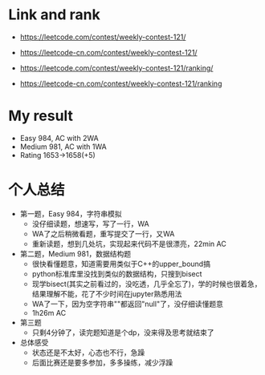 # Link and rank
- https://leetcode.com/contest/weekly-contest-121/
- https://leetcode-cn.com/contest/weekly-contest-121/


- https://leetcode.com/contest/weekly-contest-121/ranking/
- https://leetcode-cn.com/contest/weekly-contest-121/ranking

# My result
- Easy 984, AC with 2WA
- Medium 981, AC with 1WA
- Rating 1653->1658(+5)

# 个人总结
- 第一题，Easy 984，字符串模拟
    - 没仔细读题，想速写，写了一行，WA
    - WA了之后稍微看题，重写提交了一行，又WA
    - 重新读题，想到几处坑，实现起来代码不是很漂亮，22min AC
- 第二题，Medium 981，数据结构题
    - 很快看懂题意，知道需要用类似于C++的upper_bound搞
    - python标准库里没找到类似的数据结构，只搜到bisect
    - 现学bisect(其实之前看过的，没吃透，几乎全忘了)，学的时候也很着急，结果理解不能，花了不少时间在jupyter熟悉用法
    - WA了一下，因为空字符串""都返回"null"了，没仔细读懂题意
    - 1h26m AC
- 第三题
    - 只剩4分钟了，读完题知道是个dp，没来得及思考就结束了
- 总体感受
    - 状态还是不太好，心态也不行，急躁
    - 后面比赛还是要多参加，多多操练，减少浮躁